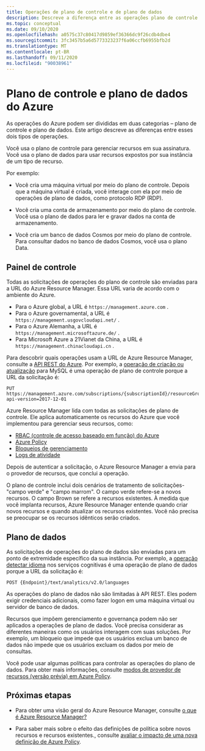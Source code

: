 ```yaml
---
title: Operações de plano de controle e de plano de dados
description: Descreve a diferença entre as operações plano de controle e plano de dados. As operações do plano de controle são manipuladas pelo Azure Resource Manager. As operações do plano de dados são manipuladas por um serviço.
ms.topic: conceptual
ms.date: 09/10/2020
ms.openlocfilehash: a0575c37c80417d9859ef36366dc9f26cdb4dbe4
ms.sourcegitcommit: 3fc3457b5a6d5773323237f6a06ccfb6955bfb2d
ms.translationtype: MT
ms.contentlocale: pt-BR
ms.lasthandoff: 09/11/2020
ms.locfileid: "90038961"
---
```

# <a name="azure-control-plane-and-data-plane"></a>Plano de controle e plano de dados do Azure

As operações do Azure podem ser divididas em duas categorias – plano de controle e plano de dados. Este artigo descreve as diferenças entre esses dois tipos de operações.

Você usa o plano de controle para gerenciar recursos em sua assinatura. Você usa o plano de dados para usar recursos expostos por sua instância de um tipo de recurso.

Por exemplo:

* Você cria uma máquina virtual por meio do plano de controle. Depois que a máquina virtual é criada, você interage com ela por meio de operações de plano de dados, como protocolo RDP (RDP).

* Você cria uma conta de armazenamento por meio do plano de controle. Você usa o plano de dados para ler e gravar dados na conta de armazenamento.

* Você cria um banco de dados Cosmos por meio do plano de controle. Para consultar dados no banco de dados Cosmos, você usa o plano Data.

## <a name="control-plane"></a>Painel de controle

Todas as solicitações de operações do plano de controle são enviadas para a URL do Azure Resource Manager. Essa URL varia de acordo com o ambiente do Azure.

* Para o Azure global, a URL é `https://management.azure.com` .
* Para o Azure governamental, a URL é `https://management.usgovcloudapi.net/` .
* Para o Azure Alemanha, a URL é `https://management.microsoftazure.de/` .
* Para Microsoft Azure a 21Vianet da China, a URL é `https://management.chinacloudapi.cn` .

Para descobrir quais operações usam a URL de Azure Resource Manager, consulte a [API REST do Azure](/rest/api/azure/). Por exemplo, a [operação de criação ou atualização](/rest/api/mysql/databases/createorupdate) para MySQL é uma operação de plano de controle porque a URL da solicitação é:

```http
PUT https://management.azure.com/subscriptions/{subscriptionId}/resourceGroups/{resourceGroupName}/providers/Microsoft.DBforMySQL/servers/{serverName}/databases/{databaseName}?api-version=2017-12-01
```

Azure Resource Manager lida com todas as solicitações de plano de controle. Ele aplica automaticamente os recursos do Azure que você implementou para gerenciar seus recursos, como:

* [RBAC (controle de acesso baseado em função) do Azure](../../role-based-access-control/overview.md)
* [Azure Policy](../../governance/policy/overview.md)
* [Bloqueios de gerenciamento](lock-resources.md)
* [Logs de atividade](view-activity-logs.md)

Depois de autenticar a solicitação, o Azure Resource Manager a envia para o provedor de recursos, que conclui a operação.

O plano de controle inclui dois cenários de tratamento de solicitações-"campo verde" e "campo marrom". O campo verde refere-se a novos recursos. O campo Brown se refere a recursos existentes. À medida que você implanta recursos, Azure Resource Manager entende quando criar novos recursos e quando atualizar os recursos existentes. Você não precisa se preocupar se os recursos idênticos serão criados.

## <a name="data-plane"></a>Plano de dados

As solicitações de operações do plano de dados são enviadas para um ponto de extremidade específico da sua instância. Por exemplo, a [operação detectar idioma](/rest/api/cognitiveservices/textanalytics/detect%20language/detect%20language) nos serviços cognitivas é uma operação de plano de dados porque a URL da solicitação é:

```http
POST {Endpoint}/text/analytics/v2.0/languages
```

As operações do plano de dados não são limitadas à API REST. Eles podem exigir credenciais adicionais, como fazer logon em uma máquina virtual ou servidor de banco de dados.

Recursos que impõem gerenciamento e governança podem não ser aplicados a operações de plano de dados. Você precisa considerar as diferentes maneiras como os usuários interagem com suas soluções. Por exemplo, um bloqueio que impede que os usuários exclua um banco de dados não impede que os usuários excluam os dados por meio de consultas.

Você pode usar algumas políticas para controlar as operações do plano de dados. Para obter mais informações, consulte [modos de provedor de recursos (versão prévia) em Azure Policy](../../governance/policy/concepts/definition-structure.md#resource-provider-modes).

## <a name="next-steps"></a>Próximas etapas

* Para obter uma visão geral do Azure Resource Manager, consulte [o que é Azure Resource Manager?](overview.md)

* Para saber mais sobre o efeito das definições de política sobre novos recursos e recursos existentes., consulte [avaliar o impacto de uma nova definição de Azure Policy](../../governance/policy/concepts/evaluate-impact.md).
